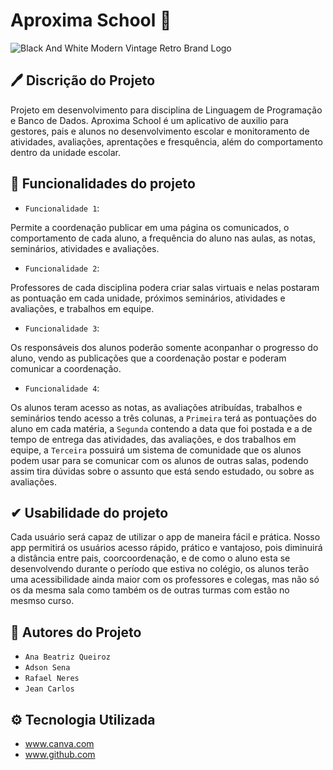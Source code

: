 # Aproxima School 🏫
![Black And White Modern Vintage Retro Brand Logo](https://user-images.githubusercontent.com/130579356/235180457-4ff55f69-e79b-4acf-a8a0-4e886b285d68.png)


## 🖊 Discrição do Projeto 

Projeto em desenvolvimento para disciplina de Linguagem de Programação e Banco de Dados. Aproxima School é um aplicativo de auxilio para gestores, pais e alunos no desenvolvimento escolar e monitoramento de atividades, avaliações, aprentações e fresquência, além do comportamento dentro da unidade escolar.



## :hammer: Funcionalidades do projeto

- `Funcionalidade 1`: 

Permite a coordenação publicar em uma página os comunicados, o comportamento de cada aluno, a frequência do aluno nas aulas, as notas, seminários, atividades e avaliações.
 
 - `Funcionalidade 2`:

Professores de cada disciplina podera criar salas virtuais e nelas postaram as pontuação em cada unidade, próximos seminários, atividades e avaliações, e trabalhos em equipe.

- `Funcionalidade 3`: 

Os responsáveis dos alunos poderão somente aconpanhar o progresso do aluno, vendo as publicações que a coordenação postar e poderam comunicar a coordenação.

- `Funcionalidade 4`: 

Os alunos teram acesso as notas, as avaliações atribuídas, trabalhos e seminários tendo acesso a três colunas, a `Primeira` terá as pontuações do aluno em cada matéria, a `Segunda` contendo a data que foi postada e a de tempo de entrega das atividades, das avaliações, e dos trabalhos em equipe, a `Terceira` possuirá um sistema de comunidade que os alunos podem usar para se comunicar com os alunos de outras salas, podendo assim tira dúvidas sobre o assunto que está sendo estudado, ou sobre as avaliações. 


## ✔ Usabilidade do projeto

Cada usuário será capaz de utilizar o app de maneira fácil e prática. Nosso app permitirá os usuários acesso rápido, prático e vantajoso, pois diminuirá a distância entre pais, coorcoordenação, e de como o aluno esta se desenvolvendo durante o período que estiva no colégio, os alunos terão uma acessibilidade ainda maior com os professores e colegas, mas não só os da mesma sala como também os de outras turmas com estão no mesmso curso.

## 🦾 Autores do Projeto 

- `Ana Beatriz Queiroz`
- `Adson Sena`
- `Rafael Neres`
- `Jean Carlos`

## ⚙ Tecnologia Utilizada 

- www.canva.com
- www.github.com
